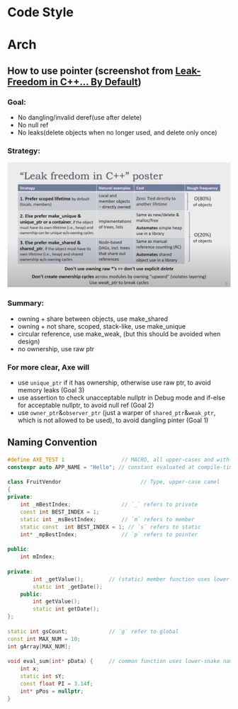 # Code Style

# Arch

## How to use pointer (screenshot from [Leak-Freedom in C++... By Default](https://www.youtube.com/watch?v=JfmTagWcqoE))


### Goal:

- No dangling/invalid deref(use after delete)
- No null ref
- No leaks(delete objects when no longer used, and delete only once)

### Strategy:

![Leak_Freedom_Strategy](Images\Leak_Freedom_Strategy.png)

### Summary:

- owning + share between objects, use make_shared
- owning + not share, scoped, stack-like, use make_unique
- circular reference, use make_weak, (but this should be avoided when design)
- no ownership, use raw ptr

### For more clear, Axe will

- use `unique_ptr` if it has ownership, otherwise use raw ptr, to avoid memory leaks (Goal 3)
- use assertion to check unacceptable nullptr in Debug mode and if-else for acceptable nullptr, to avoid null ref (Goal 2)
- use `owner_ptr`&`observer_ptr` (just a warper of `shared_ptr`&`weak_ptr`, which is not allowed to be used), to avoid dangling pinter (Goal 1)

## Naming Convention

```c++
#define AXE_TEST 1                  // MACRO, all upper-cases and with prefix AXE_
constexpr auto APP_NAME = "Hello"; // constant evaluated at compile-time, all upper-cases

class FruitVendor                         // Type, upper-case camel
{
private:
    int _mBestIndex;                // `_` refers to private
    const int BEST_INDEX = 1; 
    static int _msBestIndex;        // `m` refers to member
    static const  int BEST_INDEX = 1; // `s` refers to static
    int* _mpBestIndex;              // `p` refers to pointer

public:
    int mIndex;

private:
        int _getValue();        // (static) member function uses lower-case camel
        static int _getDate();
    public:
        int getValue();
        static int getDate();
};

static int gsCount;             // `g` refer to global
const int MAX_NUM = 10;
int gArray[MAX_NUM];

void eval_sum(int* pData) {     // common function uses lower-snake naming
    int x;
    static int sY;
    const float PI = 3.14f;
    int* pPos = nullptr;  
}

```

